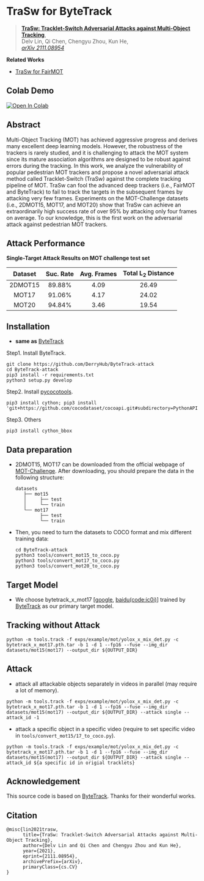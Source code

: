 # TraSw for ByteTrack

> [**TraSw: Tracklet-Switch Adversarial Attacks against Multi-Object Tracking**](https://arxiv.org/abs/2111.08954),            
> Delv Lin, Qi Chen, Chengyu Zhou, Kun He,              
> *[arXiv 2111.08954](https://arxiv.org/abs/2111.08954)*

**Related Works**

* [TraSw for FairMOT](https://github.com/DerryHub/FairMOT-attack)

## Colab Demo
[![Open In Colab](https://colab.research.google.com/assets/colab-badge.svg)](https://colab.research.google.com/github/henrytsui000/ByteTrack-attack/blob/main/colab.ipynb)

## Abstract

Multi-Object Tracking (MOT) has achieved aggressive progress and derives many excellent deep learning models. However, the robustness of the trackers is rarely studied, and it is challenging to attack the MOT system since its mature association algorithms are designed to be robust against errors during the tracking. In this work, we analyze the vulnerability of popular pedestrian MOT trackers and propose a novel adversarial attack method called Tracklet-Switch (TraSw) against the complete tracking pipeline of MOT. TraSw can fool the advanced deep trackers (i.e., FairMOT and ByteTrack) to fail to track the targets in the subsequent frames by attacking very few frames. Experiments on the MOT-Challenge datasets (i.e., 2DMOT15, MOT17, and MOT20) show that TraSw can achieve an extraordinarily high success rate of over 95% by attacking only four frames on average. To our knowledge, this is the first work on the adversarial attack against pedestrian MOT trackers. 

## Attack Performance

**Single-Target Attack Results on MOT challenge test set**

| Dataset | Suc. Rate | Avg. Frames | Total  L<sub>2</sub> Distance |
| :-----: | :-------: | :---------: | :---------------------------: |
| 2DMOT15 |  89.88%   |    4.09     |             26.49             |
|  MOT17  |  91.06%   |    4.17     |             24.02             |
|  MOT20  |  94.84%   |    3.46     |             19.54             |

## Installation

* **same as** [ByteTrack](https://github.com/ifzhang/ByteTrack)

Step1. Install ByteTrack.

```
git clone https://github.com/DerryHub/ByteTrack-attack
cd ByteTrack-attack
pip3 install -r requirements.txt
python3 setup.py develop
```

Step2. Install [pycocotools](https://github.com/cocodataset/cocoapi).

```
pip3 install cython; pip3 install 'git+https://github.com/cocodataset/cocoapi.git#subdirectory=PythonAPI'
```

Step3. Others

```
pip3 install cython_bbox
```

## Data preparation

* 2DMOT15, MOT17 can be downloaded from the official webpage of [MOT-Challenge](https://motchallenge.net/). After downloading, you should prepare the data in the following structure:

  ```
  datasets
     ├── mot15
     │     ├── test
     │     └── train
     └── mot17
           ├── test
           └── train
  ```

* Then, you need to turn the datasets to COCO format and mix different training data:

  ```shell
  cd ByteTrack-attack
  python3 tools/convert_mot15_to_coco.py
  python3 tools/convert_mot17_to_coco.py
  python3 tools/convert_mot20_to_coco.py
  ```

## Target Model

* We choose bytetrack_x_mot17 [[google](https://drive.google.com/file/d/1P4mY0Yyd3PPTybgZkjMYhFri88nTmJX5/view?usp=sharing), [baidu(code:ic0i)](https://pan.baidu.com/s/1OJKrcQa_JP9zofC6ZtGBpw)] trained by [ByteTrack](https://github.com/ifzhang/ByteTrack) as our primary target model.

## Tracking without Attack

```shell
python -m tools.track -f exps/example/mot/yolox_x_mix_det.py -c bytetrack_x_mot17.pth.tar -b 1 -d 1 --fp16 --fuse --img_dir datasets/mot15(mot17) --output_dir ${OUTPUT_DIR}
```

## Attack

* attack all attackable objects separately in videos in parallel (may require a lot of memory).

```shell
python -m tools.track -f exps/example/mot/yolox_x_mix_det.py -c bytetrack_x_mot17.pth.tar -b 1 -d 1 --fp16 --fuse --img_dir datasets/mot15(mot17) --output_dir ${OUTPUT_DIR} --attack single --attack_id -1
```

* attack a specific object in a specific video (require to set specific video in `tools/convert_mot15/17_to_coco.py`).

```shell
python -m tools.track -f exps/example/mot/yolox_x_mix_det.py -c bytetrack_x_mot17.pth.tar -b 1 -d 1 --fp16 --fuse --img_dir datasets/mot15(mot17) --output_dir ${OUTPUT_DIR} --attack single --attack_id ${a specific id in origial tracklets}
```

## Acknowledgement

This source code is based on [ByteTrack](https://github.com/ifzhang/ByteTrack). Thanks for their wonderful works.

## Citation

```
@misc{lin2021trasw,
      title={TraSw: Tracklet-Switch Adversarial Attacks against Multi-Object Tracking}, 
      author={Delv Lin and Qi Chen and Chengyu Zhou and Kun He},
      year={2021},
      eprint={2111.08954},
      archivePrefix={arXiv},
      primaryClass={cs.CV}
}
```

